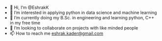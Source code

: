 - 👋 Hi, I’m @EshrakK
- 👀 I’m interested in applying python in data science and machine learning
- 🌱 I’m currently doing my B.Sc. in engineering and learning python, C++ in my free time 
- 💞️ I’m looking to collaborate on projects with like minded people  
- 📫 How to reach me eshrak.kader@gmail.com

<!---
EshrakK/EshrakK is a ✨ special ✨ repository because its `README.md` (this file) appears on your GitHub profile.
You can click the Preview link to take a look at your changes.
--->

